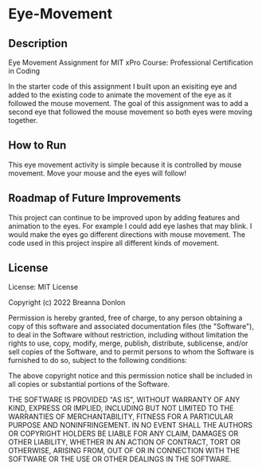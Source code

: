 # Eye-Movement

## Description
Eye Movement Assignment for MIT xPro Course: Professional Certification in Coding

In the starter code of this assignment I built upon an exisiting eye and added to the existing code to animate the movement of the eye as it followed the mouse movement. The goal of this assignment was to add a second eye that followed the mouse movement so both eyes were moving together. 

## How to Run
This eye movement activity is simple because it is controlled by mouse movement. Move your mouse and the eyes will follow!

## Roadmap of Future Improvements
This project can continue to be improved upon by adding features and animation to the eyes. For example I could add eye lashes that may blink. I would make the eyes go different directions with mouse movement. The code used in this project inspire all different kinds of movement.

## License
License: MIT License

Copyright (c) 2022 Breanna Donlon

Permission is hereby granted, free of charge, to any person obtaining a copy
of this software and associated documentation files (the "Software"), to deal
in the Software without restriction, including without limitation the rights
to use, copy, modify, merge, publish, distribute, sublicense, and/or sell
copies of the Software, and to permit persons to whom the Software is
furnished to do so, subject to the following conditions:

The above copyright notice and this permission notice shall be included in all
copies or substantial portions of the Software.

THE SOFTWARE IS PROVIDED "AS IS", WITHOUT WARRANTY OF ANY KIND, EXPRESS OR
IMPLIED, INCLUDING BUT NOT LIMITED TO THE WARRANTIES OF MERCHANTABILITY,
FITNESS FOR A PARTICULAR PURPOSE AND NONINFRINGEMENT. IN NO EVENT SHALL THE
AUTHORS OR COPYRIGHT HOLDERS BE LIABLE FOR ANY CLAIM, DAMAGES OR OTHER
LIABILITY, WHETHER IN AN ACTION OF CONTRACT, TORT OR OTHERWISE, ARISING FROM,
OUT OF OR IN CONNECTION WITH THE SOFTWARE OR THE USE OR OTHER DEALINGS IN THE
SOFTWARE.

